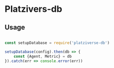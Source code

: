 # Platzivers-db

## Usage

``` js

const setupDatabase = require('platziverse-db')

setupDatabase(config).then(db => {
    const {Agent, Metric} = db
}).catch(err => console.error(err))

```